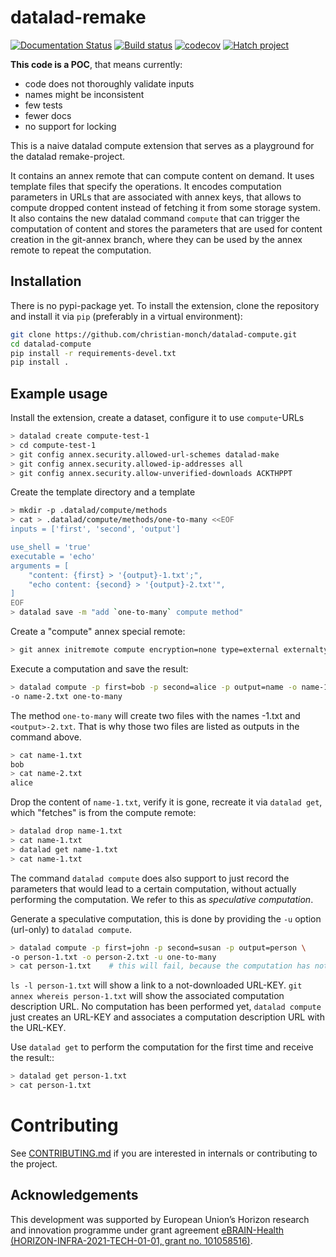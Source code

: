 # datalad-remake

[![Documentation Status](https://readthedocs.org/projects/datalad-remake/badge/?version=latest)](https://datalad-remake.readthedocs.io/en/latest/?badge=latest)
[![Build status](https://ci.appveyor.com/api/projects/status/25vbds4nncadopf8/branch/main?svg=true)](https://ci.appveyor.com/project/mih/datalad-remake/branch/main)
[![codecov](https://codecov.io/github/datalad/datalad-remake/graph/badge.svg?token=EBVAZXLF0J)](https://codecov.io/github/datalad/datalad-remake)
[![Hatch project](https://img.shields.io/badge/%F0%9F%A5%9A-Hatch-4051b5.svg)](https://github.com/pypa/hatch)


**This code is a POC**, that means currently:
- code does not thoroughly validate inputs
- names might be inconsistent
- few tests
- fewer docs
- no support for locking

This is a naive datalad compute extension that serves as a playground for
the datalad remake-project. 

It contains an annex remote that can compute content on demand. It uses template
files that specify the operations. It encodes computation parameters in URLs
that are associated with annex keys, that allows to compute dropped content
instead of fetching it from some storage system.  It also contains the new
datalad command `compute` that
can trigger the computation of content and stores the parameters that are
used for content creation in the git-annex branch, where they can be used by
the annex remote to repeat the computation.

## Installation

There is no pypi-package yet. To install the extension, clone the repository
and install it via `pip` (preferably in a virtual environment):

```bash
git clone https://github.com/christian-monch/datalad-compute.git
cd datalad-compute
pip install -r requirements-devel.txt
pip install .
```


## Example usage

Install the extension, create a dataset, configure it to use `compute`-URLs


```bash
> datalad create compute-test-1
> cd compute-test-1
> git config annex.security.allowed-url-schemes datalad-make
> git config annex.security.allowed-ip-addresses all
> git config annex.security.allow-unverified-downloads ACKTHPPT
```

Create the template directory and a template

```bash
> mkdir -p .datalad/compute/methods
> cat > .datalad/compute/methods/one-to-many <<EOF
inputs = ['first', 'second', 'output']

use_shell = 'true'
executable = 'echo'
arguments = [
    "content: {first} > '{output}-1.txt';",
    "echo content: {second} > '{output}-2.txt'",
]
EOF
> datalad save -m "add `one-to-many` compute method"
```

Create a "compute" annex special remote:
```bash
> git annex initremote compute encryption=none type=external externaltype=compute
```

Execute a computation and save the result:
```bash
> datalad compute -p first=bob -p second=alice -p output=name -o name-1.txt \
-o name-2.txt one-to-many
```
The method `one-to-many` will create two files with the names <output>-1.txt
and `<output>-2.txt`. That is why those two files are listed as outputs in the
command above.

```bash
> cat name-1.txt
bob
> cat name-2.txt
alice
```

Drop the content of `name-1.txt`, verify it is gone, recreate it via
`datalad get`, which "fetches" is from the compute remote:

```bash
> datalad drop name-1.txt
> cat name-1.txt
> datalad get name-1.txt
> cat name-1.txt
``` 

The command `datalad compute` does also support to just record the parameters
that would lead to a certain computation, without actually performing the
computation. We refer to this as *speculative computation*.

Generate a speculative computation, this  is done by providing the `-u` option
(url-only) to `datalad compute`.

```bash
> datalad compute -p first=john -p second=susan -p output=person \
-o person-1.txt -o person-2.txt -u one-to-many
> cat person-1.txt    # this will fail, because the computation has not yet been performed
```

`ls -l person-1.txt` will show a link to a not-downloaded URL-KEY.
`git annex whereis person-1.txt` will show the associated computation description URL.
No computation has been performed yet, `datalad compute` just creates an URL-KEY and
associates a computation description URL with the URL-KEY.

Use `datalad get` to perform the computation for the first time and receive the result::
```bash
> datalad get person-1.txt
> cat person-1.txt
```


# Contributing

See [CONTRIBUTING.md](CONTRIBUTING.md) if you are interested in internals or
contributing to the project.

## Acknowledgements

This development was supported by European Union’s Horizon research and
innovation programme under grant agreement [eBRAIN-Health
(HORIZON-INFRA-2021-TECH-01-01, grant no.
101058516)](https://cordis.europa.eu/project/id/101058516).
